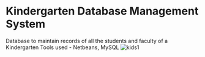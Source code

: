 # Kindergarten Database Management System
Database to maintain records of all the students and faculty of a Kindergarten
Tools used - Netbeans, MySQL
![kids1](https://user-images.githubusercontent.com/57084282/121366843-6d6b0500-c957-11eb-8d49-04603455129a.jpg)
